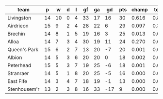 |     team     | p  | w  | d | l | gf | ga | gd  | pts | champ | top2  | top3  | top4  |  5-7  | bot4  | bot3  | bot2  |
|--------------|----|----|---|---|----|----|-----|-----|-------|-------|-------|-------|-------|-------|-------|-------|
| Livingston   | 14 | 10 | 0 | 4 | 33 | 17 |  16 |  30 | 0.616 | 0.879 | 0.970 | 0.992 | 0.008 | 0.001 | 0.000 | 0.000|
| Airdrieon    | 15 |  9 | 2 | 4 | 28 | 22 |   6 |  29 | 0.097 | 0.328 | 0.713 | 0.887 | 0.109 | 0.017 | 0.004 | 0.001|
| Brechin      | 14 |  8 | 1 | 5 | 19 | 16 |   3 |  25 | 0.013 | 0.071 | 0.246 | 0.557 | 0.384 | 0.130 | 0.059 | 0.020|
| Alloa        | 14 |  7 | 3 | 4 | 30 | 19 |  11 |  24 | 0.270 | 0.687 | 0.902 | 0.969 | 0.030 | 0.002 | 0.001 | 0.000|
| Queen's Park | 15 |  6 | 2 | 7 | 13 | 20 |  -7 |  20 | 0.001 | 0.009 | 0.034 | 0.119 | 0.543 | 0.533 | 0.338 | 0.157|
| Albion       | 14 |  5 | 3 | 6 | 20 | 20 |   0 |  18 | 0.002 | 0.015 | 0.071 | 0.219 | 0.553 | 0.389 | 0.228 | 0.101|
| Peterhead    | 15 |  5 | 3 | 7 | 19 | 25 |  -6 |  18 | 0.001 | 0.008 | 0.036 | 0.132 | 0.526 | 0.532 | 0.342 | 0.163|
| Stranraer    | 14 |  5 | 1 | 8 | 20 | 25 |  -5 |  16 | 0.000 | 0.002 | 0.015 | 0.062 | 0.417 | 0.707 | 0.521 | 0.308|
| East Fife    | 14 |  3 | 4 | 7 | 18 | 19 |  -1 |  13 | 0.000 | 0.002 | 0.014 | 0.061 | 0.407 | 0.700 | 0.532 | 0.314|
| Stenhousem'r | 13 |  2 | 3 | 8 | 16 | 33 | -17 |   9 | 0.000 | 0.000 | 0.000 | 0.001 | 0.025 | 0.989 | 0.975 | 0.936|
